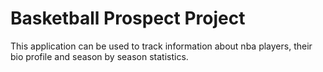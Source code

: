 # Basketball Prospect Project
This application can be used to track information about nba players, their bio profile and season by season statistics.

